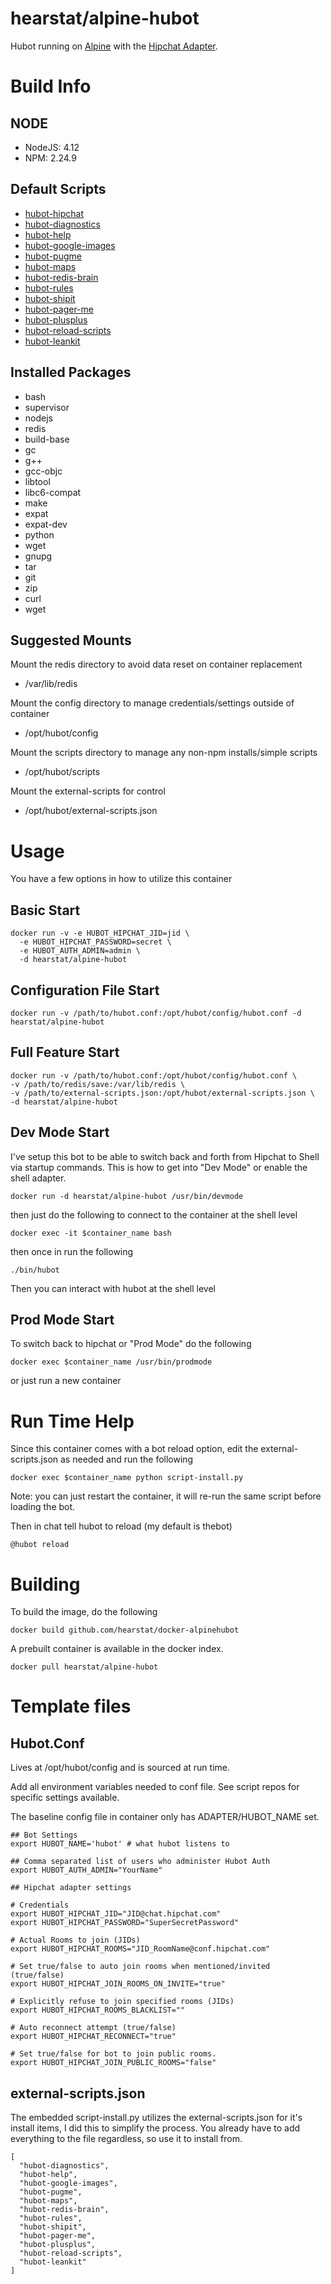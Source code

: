 # hearstat/alpine-hubot
Hubot running on [Alpine](https://hub.docker.com/_/alpine/) with the [Hipchat Adapter](https://github.com/hipchat/hubot-hipchat).

# Build Info
## NODE
- NodeJS: 4.12
- NPM: 2.24.9

## Default Scripts
- [hubot-hipchat](https://github.com/hipchat/hubot-hipchat)
- [hubot-diagnostics]()
- [hubot-help]()
- [hubot-google-images]()
- [hubot-pugme]()
- [hubot-maps]()
- [hubot-redis-brain](https://github.com/github/hubot-scripts/blob/master/src/scripts/redis-brain.coffee)
- [hubot-rules]()
- [hubot-shipit](https://github.com/github/hubot-scripts/blob/master/src/scripts/shipit.coffee)
- [hubot-pager-me](https://github.com/hubot-scripts/hubot-pager-me)
- [hubot-plusplus](https://github.com/hubot-scripts/hubot-plusplus)
- [hubot-reload-scripts](https://github.com/vinta/hubot-reload-scripts)
- [hubot-leankit](https://github.com/battlemidget/hubot-leankit)

## Installed Packages
- bash
- supervisor
- nodejs
- redis
- build-base
- gc
- g++
- gcc-objc
- libtool
- libc6-compat
- make
- expat
- expat-dev
- python
- wget
- gnupg
- tar
- git
- zip
- curl
- wget

## Suggested Mounts
Mount the redis directory to avoid data reset on container replacement
- /var/lib/redis

Mount the config directory to manage credentials/settings outside of container
- /opt/hubot/config

Mount the scripts directory to manage any non-npm installs/simple scripts
- /opt/hubot/scripts

Mount the external-scripts for control
- /opt/hubot/external-scripts.json

# Usage
You have a few options in how to utilize this container

## Basic Start

```
docker run -v -e HUBOT_HIPCHAT_JID=jid \
  -e HUBOT_HIPCHAT_PASSWORD=secret \
  -e HUBOT_AUTH_ADMIN=admin \
  -d hearstat/alpine-hubot
```

## Configuration File Start

```
docker run -v /path/to/hubot.conf:/opt/hubot/config/hubot.conf -d hearstat/alpine-hubot
```

## Full Feature Start

```
docker run -v /path/to/hubot.conf:/opt/hubot/config/hubot.conf \
-v /path/to/redis/save:/var/lib/redis \
-v /path/to/external-scripts.json:/opt/hubot/external-scripts.json \
-d hearstat/alpine-hubot
```
## Dev Mode Start
I've setup this bot to be able to switch back and forth from Hipchat to Shell via startup commands. This is how to get into "Dev Mode" or enable the shell adapter.
```
docker run -d hearstat/alpine-hubot /usr/bin/devmode
```
then just do the following to connect to the container at the shell level
```
docker exec -it $container_name bash
```
then once in run the following
```
./bin/hubot
```
Then you can interact with hubot at the shell level

## Prod Mode Start
To switch back to hipchat or "Prod Mode" do the following
```
docker exec $container_name /usr/bin/prodmode
```
or just run a new container

# Run Time Help
Since this container comes with a bot reload option, edit the external-scripts.json as needed and run the following

```
docker exec $container_name python script-install.py
```
Note: you can just restart the container, it will re-run the same script before loading the bot.

Then in chat tell hubot to reload (my default is thebot)

```
@hubot reload
```

# Building
To build the image, do the following

```
docker build github.com/hearstat/docker-alpinehubot
```

A prebuilt container is available in the docker index.

```
docker pull hearstat/alpine-hubot
```

# Template files
## Hubot.Conf
Lives at /opt/hubot/config and is sourced at run time.

Add all environment variables needed to conf file. See script repos for specific settings available.

The baseline config file in container only has ADAPTER/HUBOT_NAME set.

```
## Bot Settings
export HUBOT_NAME='hubot' # what hubot listens to

## Comma separated list of users who administer Hubot Auth
export HUBOT_AUTH_ADMIN="YourName"

## Hipchat adapter settings

# Credentials
export HUBOT_HIPCHAT_JID="JID@chat.hipchat.com"
export HUBOT_HIPCHAT_PASSWORD="SuperSecretPassword"

# Actual Rooms to join (JIDs)
export HUBOT_HIPCHAT_ROOMS="JID_RoomName@conf.hipchat.com"

# Set true/false to auto join rooms when mentioned/invited (true/false)
export HUBOT_HIPCHAT_JOIN_ROOMS_ON_INVITE="true"

# Explicitly refuse to join specified rooms (JIDs)
export HUBOT_HIPCHAT_ROOMS_BLACKLIST=""

# Auto reconnect attempt (true/false)
export HUBOT_HIPCHAT_RECONNECT="true"

# Set true/false for bot to join public rooms.
export HUBOT_HIPCHAT_JOIN_PUBLIC_ROOMS="false"
```

## external-scripts.json
The embedded script-install.py utilizes the external-scripts.json for it's install items, I did this to simplify the process. You already have to add everything to the file regardless, so use it to install from.

```
[
  "hubot-diagnostics",
  "hubot-help",
  "hubot-google-images",
  "hubot-pugme",
  "hubot-maps",
  "hubot-redis-brain",
  "hubot-rules",
  "hubot-shipit",
  "hubot-pager-me",
  "hubot-plusplus",
  "hubot-reload-scripts",
  "hubot-leankit"
]
```
